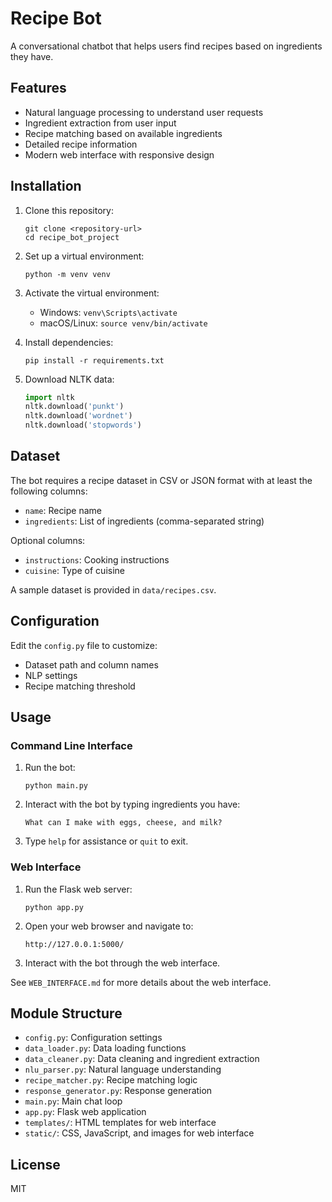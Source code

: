 # Recipe Bot

A conversational chatbot that helps users find recipes based on ingredients they have.

## Features

- Natural language processing to understand user requests
- Ingredient extraction from user input
- Recipe matching based on available ingredients
- Detailed recipe information
- Modern web interface with responsive design

## Installation

1. Clone this repository:
   ```
   git clone <repository-url>
   cd recipe_bot_project
   ```

2. Set up a virtual environment:
   ```
   python -m venv venv
   ```

3. Activate the virtual environment:
   - Windows: `venv\Scripts\activate`
   - macOS/Linux: `source venv/bin/activate`

4. Install dependencies:
   ```
   pip install -r requirements.txt
   ```

5. Download NLTK data:
   ```python
   import nltk
   nltk.download('punkt')
   nltk.download('wordnet')
   nltk.download('stopwords')
   ```

## Dataset

The bot requires a recipe dataset in CSV or JSON format with at least the following columns:
- `name`: Recipe name
- `ingredients`: List of ingredients (comma-separated string)

Optional columns:
- `instructions`: Cooking instructions
- `cuisine`: Type of cuisine

A sample dataset is provided in `data/recipes.csv`.

## Configuration

Edit the `config.py` file to customize:
- Dataset path and column names
- NLP settings
- Recipe matching threshold

## Usage

### Command Line Interface

1. Run the bot:
   ```
   python main.py
   ```

2. Interact with the bot by typing ingredients you have:
   ```
   What can I make with eggs, cheese, and milk?
   ```

3. Type `help` for assistance or `quit` to exit.

### Web Interface

1. Run the Flask web server:
   ```
   python app.py
   ```

2. Open your web browser and navigate to:
   ```
   http://127.0.0.1:5000/
   ```

3. Interact with the bot through the web interface.

See `WEB_INTERFACE.md` for more details about the web interface.

## Module Structure

- `config.py`: Configuration settings
- `data_loader.py`: Data loading functions
- `data_cleaner.py`: Data cleaning and ingredient extraction
- `nlu_parser.py`: Natural language understanding
- `recipe_matcher.py`: Recipe matching logic
- `response_generator.py`: Response generation
- `main.py`: Main chat loop
- `app.py`: Flask web application
- `templates/`: HTML templates for web interface
- `static/`: CSS, JavaScript, and images for web interface

## License

MIT 